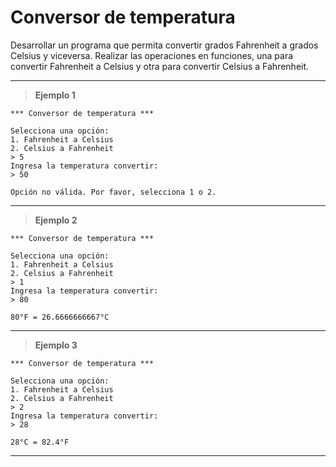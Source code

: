 ﻿# Conversor de temperatura

Desarrollar un programa que permita convertir grados Fahrenheit a grados Celsius y viceversa. Realizar las operaciones en funciones, 
una para convertir Fahrenheit a Celsius y otra para convertir Celsius a Fahrenheit.

---

> **Ejemplo 1**

```
*** Conversor de temperatura ***

Selecciona una opción:
1. Fahrenheit a Celsius
2. Celsius a Fahrenheit
> 5
Ingresa la temperatura convertir:
> 50

Opción no válida. Por favor, selecciona 1 o 2.
```

---

> **Ejemplo 2**

```
*** Conversor de temperatura ***

Selecciona una opción:
1. Fahrenheit a Celsius
2. Celsius a Fahrenheit
> 1
Ingresa la temperatura convertir:
> 80

80°F = 26.6666666667°C
```

---

> **Ejemplo 3**

```
*** Conversor de temperatura ***

Selecciona una opción:
1. Fahrenheit a Celsius
2. Celsius a Fahrenheit
> 2
Ingresa la temperatura convertir:
> 28

28°C = 82.4°F
```

---
